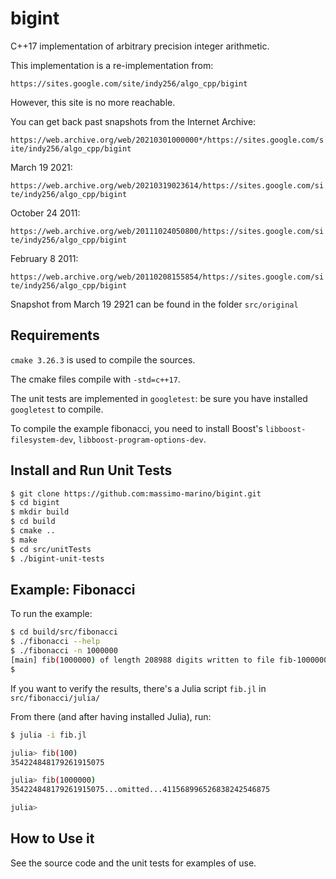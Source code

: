 # bigint

C++17 implementation of arbitrary precision integer arithmetic.


This implementation is a re-implementation from:

`https://sites.google.com/site/indy256/algo_cpp/bigint`

However, this site is no more reachable.

You can get back past snapshots from the Internet Archive:

`https://web.archive.org/web/20210301000000*/https://sites.google.com/site/indy256/algo_cpp/bigint`

March 19 2021:

`https://web.archive.org/web/20210319023614/https://sites.google.com/site/indy256/algo_cpp/bigint`

October 24 2011:

`https://web.archive.org/web/20111024050800/https://sites.google.com/site/indy256/algo_cpp/bigint`

February 8 2011:

`https://web.archive.org/web/20110208155854/https://sites.google.com/site/indy256/algo_cpp/bigint`

Snapshot from March 19 2921 can be found in the folder `src/original`


## Requirements

`cmake 3.26.3` is used to compile the sources.

The cmake files compile with `-std=c++17`.

The unit tests are implemented in `googletest`: be sure you have installed `googletest` to compile.

To compile the example fibonacci, you need to install Boost's `libboost-filesystem-dev`, `libboost-program-options-dev`.


## Install and Run Unit Tests

```bash
$ git clone https://github.com:massimo-marino/bigint.git
$ cd bigint
$ mkdir build
$ cd build
$ cmake ..
$ make
$ cd src/unitTests
$ ./bigint-unit-tests
```

## Example: Fibonacci
To run the example:

```bash
$ cd build/src/fibonacci
$ ./fibonacci --help
$ ./fibonacci -n 1000000
[main] fib(1000000) of length 208988 digits written to file fib-1000000.txt
$
```

If you want to verify the results, there's a Julia script `fib.jl` in `src/fibonacci/julia/`

From there (and after having installed Julia), run:

```bash
$ julia -i fib.jl

julia> fib(100)
354224848179261915075

julia> fib(1000000)
354224848179261915075...omitted...411568996526838242546875

julia>
```


## How to Use it

See the source code and the unit tests for examples of use.
